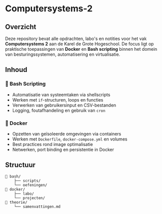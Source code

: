 # Computersystems-2

## Overzicht

Deze repository bevat alle opdrachten, labo's en notities voor het vak **Computersystems 2** aan de Karel de Grote Hogeschool. De focus ligt op praktische toepassingen van **Docker** en **Bash scripting** binnen het domein van besturingssystemen, automatisering en virtualisatie.

## Inhoud

### 📁 Bash Scripting
- Automatisatie van systeemtaken via shellscripts
- Werken met `if`-structuren, loops en functies
- Verwerken van gebruikersinput en CSV-bestanden
- Logging, foutafhandeling en gebruik van `cron`

### 📁 Docker
- Opzetten van geïsoleerde omgevingen via containers
- Werken met `Dockerfile`, `docker-compose.yml` en volumes
- Best practices rond image optimalisatie
- Netwerken, port binding en persistentie in Docker

## Structuur

```plaintext
📂 bash/
    ├── scripts/
    └── oefeningen/
📂 docker/
    ├── labo/
    └── projecten/
📂 theorie/
    └── samenvattingen.md
